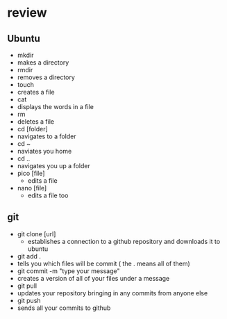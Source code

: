 # review


## Ubuntu
 - mkdir
  - makes a directory
 - rmdir
  - removes a directory
 - touch
  - creates a file
 - cat
  - displays the words in a file
 - rm
  - deletes a file
 - cd [folder]
  - navigates to a folder
 - cd ~
  - naviates you home
 - cd ..
  - navigates you up a folder
 - pico [file]
   - edits a file
 - nano [file]
   - edits a file too
 
## git
 - git clone [url]
   - establishes a connection to a github repository and downloads it to ubuntu
 - git add .
  - tells you which files will be commit ( the . means all of them)
 - git commit -m "type your message"
  - creates a version of all of your files under a message
 - git pull
  - updates your repository bringing in any commits from anyone else
 - git push
  - sends all your commits to github
